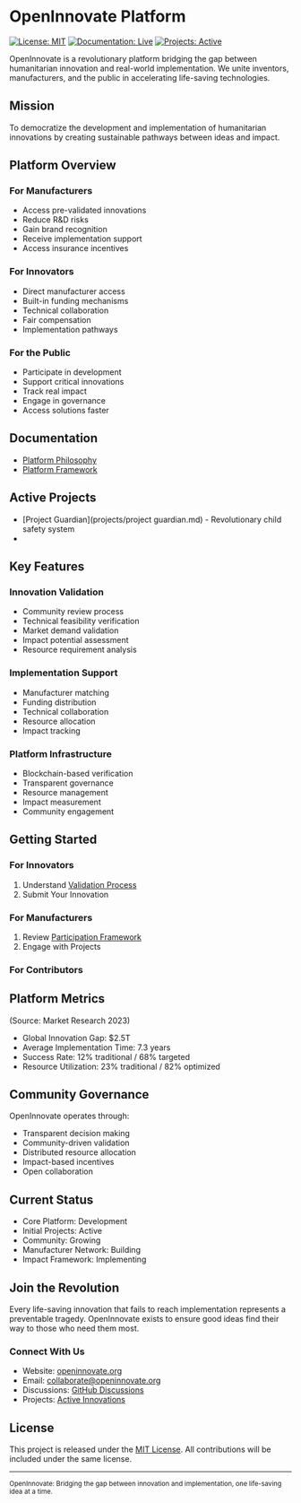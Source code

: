 # OpenInnovate Platform

[![License: MIT](https://img.shields.io/badge/License-MIT-blue.svg)](https://opensource.org/licenses/MIT)
[![Documentation: Live](https://img.shields.io/badge/docs-live-green.svg)](https://openinnovate.org)
[![Projects: Active](https://img.shields.io/badge/projects-active-brightgreen.svg)](https://github.com/hocmemini/OpenInnovate/tree/main/projects)

OpenInnovate is a revolutionary platform bridging the gap between humanitarian innovation and real-world implementation. We unite inventors, manufacturers, and the public in accelerating life-saving technologies.

## Mission
To democratize the development and implementation of humanitarian innovations by creating sustainable pathways between ideas and impact.

## Platform Overview

### For Manufacturers
- Access pre-validated innovations
- Reduce R&D risks
- Gain brand recognition
- Receive implementation support
- Access insurance incentives

### For Innovators
- Direct manufacturer access
- Built-in funding mechanisms
- Technical collaboration
- Fair compensation
- Implementation pathways

### For the Public
- Participate in development
- Support critical innovations
- Track real impact
- Engage in governance
- Access solutions faster

## Documentation

- [Platform Philosophy](philosophy/mission.md)
- [Platform Framework](platform/overview.md)

## Active Projects

- [Project Guardian](projects/project guardian.md) - Revolutionary child safety system
- 
## Key Features

### Innovation Validation
- Community review process
- Technical feasibility verification
- Market demand validation
- Impact potential assessment
- Resource requirement analysis

### Implementation Support
- Manufacturer matching
- Funding distribution
- Technical collaboration
- Resource allocation
- Impact tracking

### Platform Infrastructure
- Blockchain-based verification
- Transparent governance
- Resource management
- Impact measurement
- Community engagement

## Getting Started

### For Innovators
1. Understand [Validation Process](platform/validation.md)
2. Submit Your Innovation

### For Manufacturers
1. Review [Participation Framework](platform/platform.md)
2. Engage with Projects

### For Contributors

## Platform Metrics
(Source: Market Research 2023)

- Global Innovation Gap: $2.5T
- Average Implementation Time: 7.3 years
- Success Rate: 12% traditional / 68% targeted
- Resource Utilization: 23% traditional / 82% optimized

## Community Governance

OpenInnovate operates through:
- Transparent decision making
- Community-driven validation
- Distributed resource allocation
- Impact-based incentives
- Open collaboration

## Current Status

- Core Platform: Development
- Initial Projects: Active
- Community: Growing
- Manufacturer Network: Building
- Impact Framework: Implementing

## Join the Revolution

Every life-saving innovation that fails to reach implementation represents a preventable tragedy. OpenInnovate exists to ensure good ideas find their way to those who need them most.

### Connect With Us
- Website: [openinnovate.org](https://openinnovate.org)
- Email: collaborate@openinnovate.org
- Discussions: [GitHub Discussions](https://github.com/hocmemini/OpenInnovate/discussions)
- Projects: [Active Innovations](projects/README.md)

## License

This project is released under the [MIT License](LICENSE). All contributions will be included under the same license.

---

<sub>OpenInnovate: Bridging the gap between innovation and implementation, one life-saving idea at a time.</sub>
